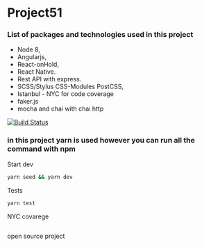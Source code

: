 # Project51

### List of packages and technologies used in this project
- Node 8, 
- Angularjs, 
- React-onHold, 
- React Native. 
- Rest API with express.
- SCSS/Stylus CSS-Modules PostCSS, 
- Istanbul - NYC for code coverage
- faker.js
- mocha and chai with chai http

[![Build Status](https://travis-ci.org/Alaev/project51.svg?branch=master)](https://travis-ci.org/Alaev/project51)

### in this project yarn is used however you can run all the command with npm

Start dev
```bash
yarn seed && yarn dev
```

Tests
```bash
yarn test
```

NYC covarege
```bash

```


open source project
